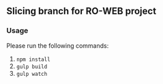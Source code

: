 ## Slicing branch for RO-WEB project

### Usage

Please run the following commands:

1. ```npm install```
2. ```gulp build```
3. ```gulp watch```
